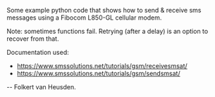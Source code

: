 Some example python code that shows how to send & receive sms messages using a Fibocom L850-GL cellular modem.

Note: sometimes functions fail. Retrying (after a delay) is an option to recover from that.


Documentation used:
* https://www.smssolutions.net/tutorials/gsm/receivesmsat/
* https://www.smssolutions.net/tutorials/gsm/sendsmsat/


-- Folkert van Heusden.
